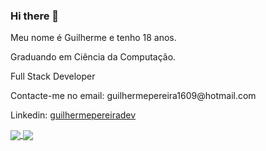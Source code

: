### Hi there 👋

<p>Meu nome é Guilherme e tenho 18 anos.
<p>Graduando em Ciência da Computação.
<p>Full Stack Developer
<p>Contacte-me no email: guilhermepereira1609@hotmail.com
<p>Linkedin: <a href="https://www.linkedin.com/in/guilhermepereiradev/">guilhermepereiradev</a>
 
 
<div>
<a href="https://github.com/guilhermepereiradev/github-readme-stats">
  <img align="center" src="https://github-readme-stats.vercel.app/api?username=guilhermepereiradev&theme=github_dark&show_icons=true" />
</a>
<a href="https://github.com/guilhermepereiradev/convoychat">
  <img align="center" src="https://github-readme-stats.vercel.app/api/top-langs/?username=guilhermepereiradev" />
</a>
</div>
